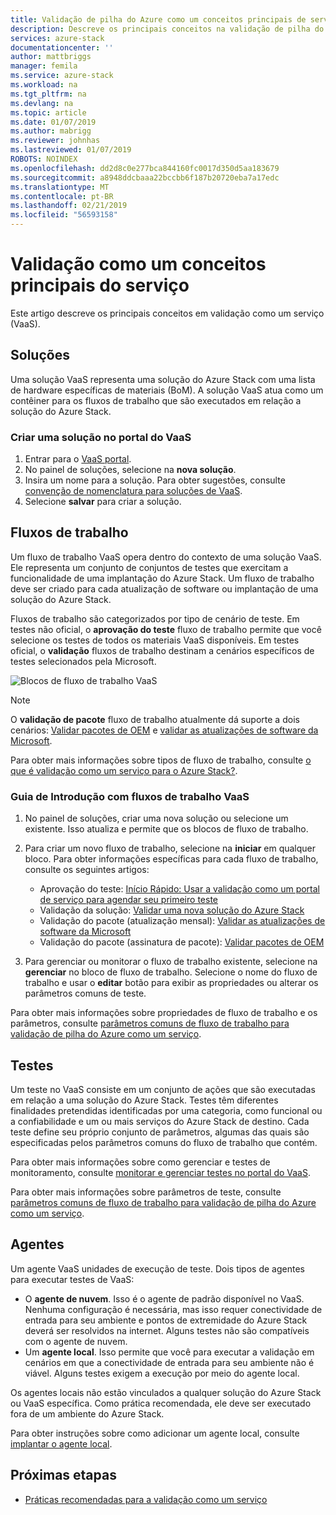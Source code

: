 ```yaml
---
title: Validação de pilha do Azure como um conceitos principais de serviço | Microsoft Docs
description: Descreve os principais conceitos na validação de pilha do Azure como um serviço.
services: azure-stack
documentationcenter: ''
author: mattbriggs
manager: femila
ms.service: azure-stack
ms.workload: na
ms.tgt_pltfrm: na
ms.devlang: na
ms.topic: article
ms.date: 01/07/2019
ms.author: mabrigg
ms.reviewer: johnhas
ms.lastreviewed: 01/07/2019
ROBOTS: NOINDEX
ms.openlocfilehash: dd2d8c0e277bca844160fc0017d350d5aa183679
ms.sourcegitcommit: a8948ddcbaaa22bccbb6f187b20720eba7a17edc
ms.translationtype: MT
ms.contentlocale: pt-BR
ms.lasthandoff: 02/21/2019
ms.locfileid: "56593158"
---
```

# <a name="validation-as-a-service-key-concepts"></a>Validação como um conceitos principais do serviço

Este artigo descreve os principais conceitos em validação como um serviço (VaaS).

## <a name="solutions"></a>Soluções

Uma solução VaaS representa uma solução do Azure Stack com uma lista de hardware específicas de materiais (BoM). A solução VaaS atua como um contêiner para os fluxos de trabalho que são executados em relação a solução do Azure Stack.

### <a name="create-a-solution-in-the-vaas-portal"></a>Criar uma solução no portal do VaaS

1. Entrar para o [VaaS portal](https://azurestackvalidation.com).
2. No painel de soluções, selecione na **nova solução**.
3. Insira um nome para a solução. Para obter sugestões, consulte [convenção de nomenclatura para soluções de VaaS](azure-stack-vaas-best-practice.md#naming-convention-for-vaas-solutions).
4. Selecione **salvar** para criar a solução.

## <a name="workflows"></a>Fluxos de trabalho

Um fluxo de trabalho VaaS opera dentro do contexto de uma solução VaaS. Ele representa um conjunto de conjuntos de testes que exercitam a funcionalidade de uma implantação do Azure Stack. Um fluxo de trabalho deve ser criado para cada atualização de software ou implantação de uma solução do Azure Stack.

Fluxos de trabalho são categorizados por tipo de cenário de teste. Em testes não oficial, o **aprovação do teste** fluxo de trabalho permite que você selecione os testes de todos os materiais VaaS disponíveis. Em testes oficial, o **validação** fluxos de trabalho destinam a cenários específicos de testes selecionados pela Microsoft.

![Blocos de fluxo de trabalho VaaS](media/tile_all-workflows.png)

> [!NOTE]
> O **validação de pacote** fluxo de trabalho atualmente dá suporte a dois cenários: [Validar pacotes de OEM](azure-stack-vaas-validate-oem-package.md) e [validar as atualizações de software da Microsoft](azure-stack-vaas-validate-microsoft-updates.md).

Para obter mais informações sobre tipos de fluxo de trabalho, consulte [o que é validação como um serviço para o Azure Stack?](azure-stack-vaas-overview.md).

### <a name="getting-started-with-vaas-workflows"></a>Guia de Introdução com fluxos de trabalho VaaS

1. No painel de soluções, criar uma nova solução ou selecione um existente. Isso atualiza e permite que os blocos de fluxo de trabalho.
2. Para criar um novo fluxo de trabalho, selecione na **iniciar** em qualquer bloco. Para obter informações específicas para cada fluxo de trabalho, consulte os seguintes artigos:
    - Aprovação do teste: [Início Rápido: Usar a validação como um portal de serviço para agendar seu primeiro teste](azure-stack-vaas-schedule-test-pass.md)
    - Validação da solução: [Validar uma nova solução do Azure Stack](azure-stack-vaas-validate-solution-new.md)
    - Validação do pacote (atualização mensal): [Validar as atualizações de software da Microsoft](azure-stack-vaas-validate-microsoft-updates.md)
    - Validação do pacote (assinatura de pacote): [Validar pacotes de OEM](azure-stack-vaas-validate-oem-package.md)

3. Para gerenciar ou monitorar o fluxo de trabalho existente, selecione na **gerenciar** no bloco de fluxo de trabalho. Selecione o nome do fluxo de trabalho e usar o **editar** botão para exibir as propriedades ou alterar os parâmetros comuns de teste.

Para obter mais informações sobre propriedades de fluxo de trabalho e os parâmetros, consulte [parâmetros comuns de fluxo de trabalho para validação de pilha do Azure como um serviço](azure-stack-vaas-parameters.md).

## <a name="tests"></a>Testes

Um teste no VaaS consiste em um conjunto de ações que são executadas em relação a uma solução do Azure Stack. Testes têm diferentes finalidades pretendidas identificadas por uma categoria, como funcional ou a confiabilidade e um ou mais serviços do Azure Stack de destino. Cada teste define seu próprio conjunto de parâmetros, algumas das quais são especificadas pelos parâmetros comuns do fluxo de trabalho que contém.

Para obter mais informações sobre como gerenciar e testes de monitoramento, consulte [monitorar e gerenciar testes no portal do VaaS](azure-stack-vaas-monitor-test.md).

Para obter mais informações sobre parâmetros de teste, consulte [parâmetros comuns de fluxo de trabalho para validação de pilha do Azure como um serviço](azure-stack-vaas-parameters.md).

## <a name="agents"></a>Agentes

Um agente VaaS unidades de execução de teste. Dois tipos de agentes para executar testes de VaaS:

- O **agente de nuvem**. Isso é o agente de padrão disponível no VaaS. Nenhuma configuração é necessária, mas isso requer conectividade de entrada para seu ambiente e pontos de extremidade do Azure Stack deverá ser resolvidos na internet. Alguns testes não são compatíveis com o agente de nuvem.
- Um **agente local**. Isso permite que você para executar a validação em cenários em que a conectividade de entrada para seu ambiente não é viável. Alguns testes exigem a execução por meio do agente local.

Os agentes locais não estão vinculados a qualquer solução do Azure Stack ou VaaS específica. Como prática recomendada, ele deve ser executado fora de um ambiente do Azure Stack.

Para obter instruções sobre como adicionar um agente local, consulte [implantar o agente local](azure-stack-vaas-local-agent.md).

## <a name="next-steps"></a>Próximas etapas

- [Práticas recomendadas para a validação como um serviço](azure-stack-vaas-best-practice.md)